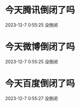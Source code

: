 # 今天腾讯倒闭了吗

2023-12-7 0:55:25 没倒闭

# 今天微博倒闭了吗

2023-12-7 0:55:25 没倒闭

# 今天百度倒闭了吗

2023-12-7 0:55:27 没倒闭

